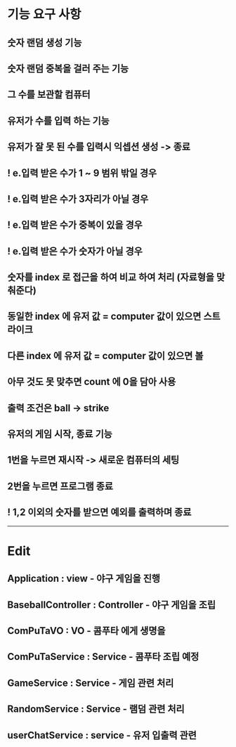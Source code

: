 # 기능 요구 사항

## 숫자 랜덤 생성 기능
## 숫자 랜덤 중복을 걸러 주는 기능
## 그 수를 보관할 컴퓨터

## 유저가 수를 입력 하는 기능
## 유저가 잘 못 된 수를 입력시 익셉션 생성 -> 종료
## ! e.입력 받은 수가 1 ~ 9 범위 밖일 경우
## ! e.입력 받은 수가 3자리가 아닐 경우
## ! e.입력 받은 수가 중복이 있을 경우
## ! e.입력 받은 수가 숫자가 아닐 경우

## 숫자를 index 로 접근을 하여 비교 하여 처리 (자료형을 맞춰준다)
## 동일한 index 에 유저 값 = computer 값이 있으면 스트라이크
## 다른 index 에 유저 값 = computer 값이 있으면 볼
## 아무 것도 못 맞추면 count 에 0을 담아 사용
## 출력 조건은 ball -> strike

## 유저의 게임 시작, 종료 기능
## 1번을 누르면 재시작 -> 새로운 컴퓨터의 세팅
## 2번을 누르면 프로그램 종료
## ! 1,2 이외의 숫자를 받으면 예외를 출력하며 종료 

-------

# Edit
## Application : view               - 야구 게임을 진행 
## BaseballController : Controller  - 야구 게임을 조립  
## ComPuTaVO : VO                   - 콤푸타 에게 생명을 
## ComPuTaService : Service         - 콤푸타 조립 예정 
## GameService : Service            - 게임 관련 처리 
## RandomService : Service          - 램덤 관련 처리 
## userChatService : service        - 유저 입출력 관련 